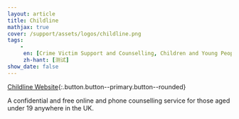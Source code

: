```yaml
---
layout: article
title: Childline
mathjax: true
cover: /support/assets/logos/childline.png
tags:
    -
     en: [Crime Victim Support and Counselling, Children and Young People]
     zh-hant: [测试]
show_date: false
---
```


[Childline Website](http://www.childline.org.uk/){:.button.button--primary.button--rounded}

A confidential and free online and phone counselling service for those aged under 19 anywhere in the UK.
